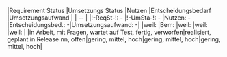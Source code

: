 |Requirement Status                                       |Umsetzungs Status                       |Nutzen              |Entscheidungsbedarf |Umsetzungsaufwand   |
| -- |
|!-ReqSt-!: -                                             |!-UmSta-!: -                            |Nutzen: -           |Entscheidungsbed.: -|Umsetzungsaufwand: -|
|weil:                                                    |Bem:                                    |weil:               |weil:               |weil:               |
|in Arbeit, mit Fragen, wartet auf Test, fertig, verworfen|realisiert, geplant in Release nn, offen|gering, mittel, hoch|gering, mittel, hoch|gering, mittel, hoch|
